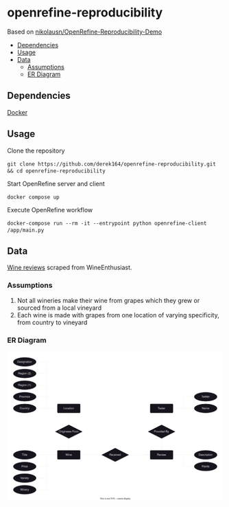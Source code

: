 # openrefine-reproducibility
Based on [nikolausn/OpenRefine-Reproducibility-Demo](https://github.com/nikolausn/OpenRefine-Reproducibility-Demo/blob/master/Python_OpenRefine_Demo.ipynb)

- [Dependencies](#dependencies)
- [Usage](#usage)
- [Data](#data)
    - [Assumptions](#assumptions)
    - [ER Diagram](#er-diagram)

## Dependencies
[Docker](https://www.docker.com/products/docker-desktop/)

## Usage
Clone the repository
```
git clone https://github.com/derek164/openrefine-reproducibility.git && cd openrefine-reproducibility
```

Start OpenRefine server and client
```
docker compose up
```

Execute OpenRefine workflow
```
docker-compose run --rm -it --entrypoint python openrefine-client /app/main.py
```

## Data
[Wine reviews](https://www.kaggle.com/datasets/zynicide/wine-reviews) scraped from WineEnthusiast. 

### Assumptions
1. Not all wineries make their wine from grapes which they grew or sourced from a local vineyard
2. Each wine is made with grapes from one location of varying specificity, from country to vineyard

### ER Diagram
<img src='img/ER_Wine_Reviews.svg' width='600'>